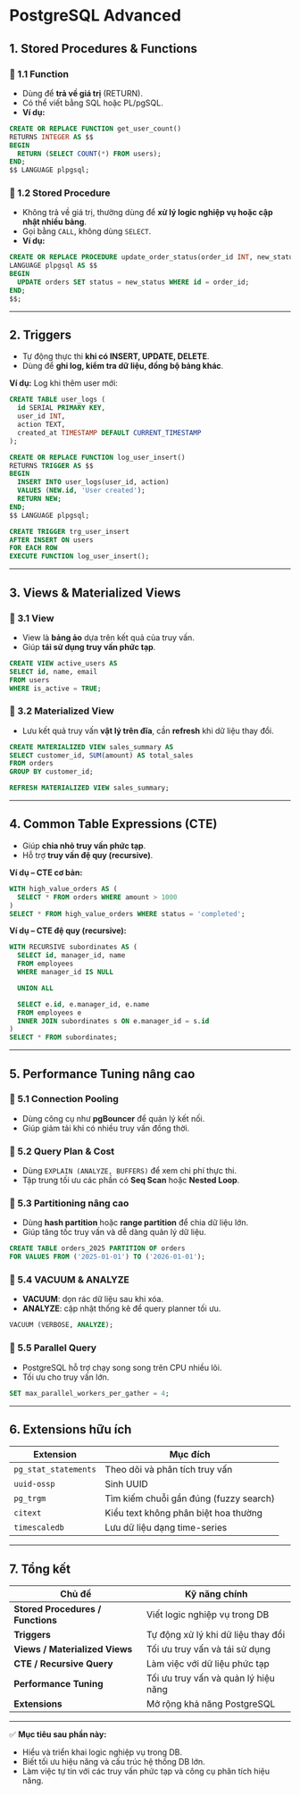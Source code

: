 # PostgreSQL Advanced

## 1. Stored Procedures & Functions

### 🔹 1.1 Function

- Dùng để **trả về giá trị** (RETURN).
- Có thể viết bằng SQL hoặc PL/pgSQL.
- **Ví dụ:**

```sql
CREATE OR REPLACE FUNCTION get_user_count()
RETURNS INTEGER AS $$
BEGIN
  RETURN (SELECT COUNT(*) FROM users);
END;
$$ LANGUAGE plpgsql;
```

### 🔹 1.2 Stored Procedure

- Không trả về giá trị, thường dùng để **xử lý logic nghiệp vụ hoặc cập nhật nhiều bảng**.
- Gọi bằng `CALL`, không dùng `SELECT`.
- **Ví dụ:**

```sql
CREATE OR REPLACE PROCEDURE update_order_status(order_id INT, new_status TEXT)
LANGUAGE plpgsql AS $$
BEGIN
  UPDATE orders SET status = new_status WHERE id = order_id;
END;
$$;
```

---

## 2. Triggers

- Tự động thực thi **khi có INSERT, UPDATE, DELETE**.
- Dùng để **ghi log, kiểm tra dữ liệu, đồng bộ bảng khác**.

**Ví dụ:** Log khi thêm user mới:

```sql
CREATE TABLE user_logs (
  id SERIAL PRIMARY KEY,
  user_id INT,
  action TEXT,
  created_at TIMESTAMP DEFAULT CURRENT_TIMESTAMP
);

CREATE OR REPLACE FUNCTION log_user_insert()
RETURNS TRIGGER AS $$
BEGIN
  INSERT INTO user_logs(user_id, action)
  VALUES (NEW.id, 'User created');
  RETURN NEW;
END;
$$ LANGUAGE plpgsql;

CREATE TRIGGER trg_user_insert
AFTER INSERT ON users
FOR EACH ROW
EXECUTE FUNCTION log_user_insert();
```

---

## 3. Views & Materialized Views

### 🔹 3.1 View

- View là **bảng ảo** dựa trên kết quả của truy vấn.
- Giúp **tái sử dụng truy vấn phức tạp**.

```sql
CREATE VIEW active_users AS
SELECT id, name, email
FROM users
WHERE is_active = TRUE;
```

### 🔹 3.2 Materialized View

- Lưu kết quả truy vấn **vật lý trên đĩa**, cần **refresh** khi dữ liệu thay đổi.

```sql
CREATE MATERIALIZED VIEW sales_summary AS
SELECT customer_id, SUM(amount) AS total_sales
FROM orders
GROUP BY customer_id;

REFRESH MATERIALIZED VIEW sales_summary;
```

---

## 4. Common Table Expressions (CTE)

- Giúp **chia nhỏ truy vấn phức tạp**.
- Hỗ trợ **truy vấn đệ quy (recursive)**.

**Ví dụ – CTE cơ bản:**

```sql
WITH high_value_orders AS (
  SELECT * FROM orders WHERE amount > 1000
)
SELECT * FROM high_value_orders WHERE status = 'completed';
```

**Ví dụ – CTE đệ quy (recursive):**

```sql
WITH RECURSIVE subordinates AS (
  SELECT id, manager_id, name
  FROM employees
  WHERE manager_id IS NULL

  UNION ALL

  SELECT e.id, e.manager_id, e.name
  FROM employees e
  INNER JOIN subordinates s ON e.manager_id = s.id
)
SELECT * FROM subordinates;
```

---

## 5. Performance Tuning nâng cao

### 🔹 5.1 Connection Pooling

- Dùng công cụ như **pgBouncer** để quản lý kết nối.
- Giúp giảm tải khi có nhiều truy vấn đồng thời.

### 🔹 5.2 Query Plan & Cost

- Dùng `EXPLAIN (ANALYZE, BUFFERS)` để xem chi phí thực thi.
- Tập trung tối ưu các phần có **Seq Scan** hoặc **Nested Loop**.

### 🔹 5.3 Partitioning nâng cao

- Dùng **hash partition** hoặc **range partition** để chia dữ liệu lớn.
- Giúp tăng tốc truy vấn và dễ dàng quản lý dữ liệu.

```sql
CREATE TABLE orders_2025 PARTITION OF orders
FOR VALUES FROM ('2025-01-01') TO ('2026-01-01');
```

### 🔹 5.4 VACUUM & ANALYZE

- **VACUUM**: dọn rác dữ liệu sau khi xóa.
- **ANALYZE**: cập nhật thống kê để query planner tối ưu.

```sql
VACUUM (VERBOSE, ANALYZE);
```

### 🔹 5.5 Parallel Query

- PostgreSQL hỗ trợ chạy song song trên CPU nhiều lõi.
- Tối ưu cho truy vấn lớn.

```sql
SET max_parallel_workers_per_gather = 4;
```

---

## 6. Extensions hữu ích

| Extension            | Mục đích                               |
| -------------------- | -------------------------------------- |
| `pg_stat_statements` | Theo dõi và phân tích truy vấn         |
| `uuid-ossp`          | Sinh UUID                              |
| `pg_trgm`            | Tìm kiếm chuỗi gần đúng (fuzzy search) |
| `citext`             | Kiểu text không phân biệt hoa thường   |
| `timescaledb`        | Lưu dữ liệu dạng time-series           |

---

## 7. Tổng kết

| Chủ đề                            | Kỹ năng chính                        |
| --------------------------------- | ------------------------------------ |
| **Stored Procedures / Functions** | Viết logic nghiệp vụ trong DB        |
| **Triggers**                      | Tự động xử lý khi dữ liệu thay đổi   |
| **Views / Materialized Views**    | Tối ưu truy vấn và tái sử dụng       |
| **CTE / Recursive Query**         | Làm việc với dữ liệu phức tạp        |
| **Performance Tuning**            | Tối ưu truy vấn và quản lý hiệu năng |
| **Extensions**                    | Mở rộng khả năng PostgreSQL          |

---

✅ **Mục tiêu sau phần này:**

- Hiểu và triển khai logic nghiệp vụ trong DB.
- Biết tối ưu hiệu năng và cấu trúc hệ thống DB lớn.
- Làm việc tự tin với các truy vấn phức tạp và công cụ phân tích hiệu năng.
